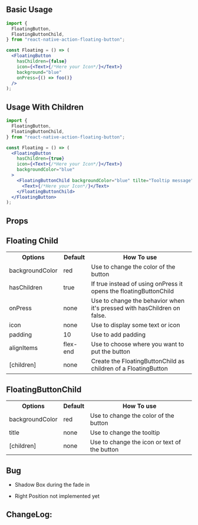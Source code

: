 ## Basic Usage

```jsx
import {
  FloatingButton,
  FloatingButtonChild,
} from "react-native-action-floating-button";

const Floating = () => (
  <FloatingButton
    hasChildren={false}
    icon={<Text>{/*Here your Icon*/}</Text>}
    background="blue"
    onPress={() => foo()}
  />
);
```

## Usage With Children

```jsx
import {
  FloatingButton,
  FloatingButtonChild,
} from "react-native-action-floating-button";

const Floating = () => (
  <FloatingButton
    hasChildren={true}
    icon={<Text>{/*Here your Icon*/}</Text>}
    backgroundColor="blue"
  >
    <FloatingButtonChild backgroundColor="blue" tilte="Tooltip message">
      <Text>{/*Here your Icon*/}</Text>
    </FloatingButtonChild>
  </FloatingButton>
);
```

## Props

## Floating Child

<table>
<tr>
       <th>Options</th>
       <th>Default</th>
       <th>How To use</th>
</tr>
<tr>
    <td>backgroundColor</td>
    <td>red</td>
    <td>Use to change the color of the button</td>
</tr>
<tr>
    <td>hasChildren</td>
    <td>true</td>
    <td>If true instead of using onPress it opens the floatingButtonChild</td>
</tr>
<tr>
    <td>onPress</td>
    <td>none</td>
    <td>Use to change the behavior when it's pressed with hasChildren on false.</td>
</tr>
<tr>
    <td>icon</td>
    <td>none</td>
    <td>Use to display some text or icon</td>
</tr>
<tr>
    <td>padding</td>
    <td>10</td>
    <td>Use to add padding</td>
</tr>
<tr>
    <td>alignItems</td>
    <td>flex-end</td>
    <td>Use to choose where you want to put the button</td>
</tr>
<tr>
    <td>[children]</td>
    <td>none</td>
    <td>Create the FloatingButtonChild as children of a FloatingButton</td>
</tr>
</table>

## FloatingButtonChild

<table>
<tr>
       <th>Options</th>
       <th>Default</th>
       <th>How To use</th>
</tr>
<tr>
    <td>backgroundColor</td>
    <td>red</td>
    <td>Use to change the color of the button</td>
</tr>
<tr>
    <td>title</td>
    <td>none</td>
    <td>Use to change the tooltip</td>
</tr>
<tr>
    <td>[children]</td>
    <td>none</td>
    <td>Use to change the icon or text of the button</td>
</tr>
</table>

## Bug

<ul>
    <li>
        <p>Shadow Box during the fade in</p>
    </li>
    <li>
        <p>Right Position not implemented yet</p>
    </li>
</ul>

## ChangeLog:
